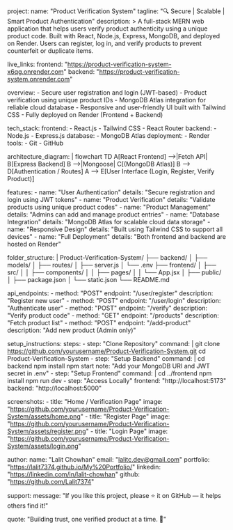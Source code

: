 project:
  name: "Product Verification System"
  tagline: "🔍 Secure | Scalable | Smart Product Authentication"
  description: >
    A full-stack MERN web application that helps users verify product authenticity 
    using a unique product code. Built with React, Node.js, Express, MongoDB, and deployed on Render.
    Users can register, log in, and verify products to prevent counterfeit or duplicate items.
  
  live_links:
    frontend: "https://product-verification-system-x6qg.onrender.com"
    backend: "https://product-verification-system.onrender.com"

  overview:
    - Secure user registration and login (JWT-based)
    - Product verification using unique product IDs
    - MongoDB Atlas integration for reliable cloud database
    - Responsive and user-friendly UI built with Tailwind CSS
    - Fully deployed on Render (Frontend + Backend)

  tech_stack:
    frontend:
      - React.js
      - Tailwind CSS
      - React Router
    backend:
      - Node.js
      - Express.js
    database:
      - MongoDB Atlas
    deployment:
      - Render
    tools:
      - Git
      - GitHub

  architecture_diagram: |
    flowchart TD
    A[React Frontend] -->|Fetch API| B[Express Backend]
    B -->|Mongoose| C[(MongoDB Atlas)]
    B --> D[Authentication / Routes]
    A --> E[User Interface (Login, Register, Verify Product)]

  features:
    - name: "User Authentication"
      details: "Secure registration and login using JWT tokens"
    - name: "Product Verification"
      details: "Validate products using unique product codes"
    - name: "Product Management"
      details: "Admins can add and manage product entries"
    - name: "Database Integration"
      details: "MongoDB Atlas for scalable cloud data storage"
    - name: "Responsive Design"
      details: "Built using Tailwind CSS to support all devices"
    - name: "Full Deployment"
      details: "Both frontend and backend are hosted on Render"

  folder_structure: |
    Product-Verification-System/
    ├── backend/
    │   ├── models/
    │   ├── routes/
    │   ├── server.js
    │   └── .env
    ├── frontend/
    │   ├── src/
    │   │   ├── components/
    │   │   ├── pages/
    │   │   └── App.jsx
    │   ├── public/
    │   ├── package.json
    │   └── static.json
    └── README.md

  api_endpoints:
    - method: "POST"
      endpoint: "/user/register"
      description: "Register new user"
    - method: "POST"
      endpoint: "/user/login"
      description: "Authenticate user"
    - method: "POST"
      endpoint: "/verify"
      description: "Verify product code"
    - method: "GET"
      endpoint: "/products"
      description: "Fetch product list"
    - method: "POST"
      endpoint: "/add-product"
      description: "Add new product (Admin only)"

  setup_instructions:
    steps:
      - step: "Clone Repository"
        command: |
          git clone https://github.com/yourusername/Product-Verification-System.git
          cd Product-Verification-System
      - step: "Setup Backend"
        command: |
          cd backend
          npm install
          npm start
        note: "Add your MongoDB URI and JWT secret in .env"
      - step: "Setup Frontend"
        command: |
          cd ../frontend
          npm install
          npm run dev
      - step: "Access Locally"
        frontend: "http://localhost:5173"
        backend: "http://localhost:5000"

  screenshots:
    - title: "Home / Verification Page"
      image: "https://github.com/yourusername/Product-Verification-System/assets/home.png"
    - title: "Register Page"
      image: "https://github.com/yourusername/Product-Verification-System/assets/register.png"
    - title: "Login Page"
      image: "https://github.com/yourusername/Product-Verification-System/assets/login.png"

  author:
    name: "Lalit Chowhan"
    email: "lalitc.dev@gmail.com"
    portfolio: "https://lalit7374.github.io/My%20Portfolio/"
    linkedin: "https://linkedin.com/in/lalit-chowhan"
    github: "https://github.com/Lalit7374"

  support:
    message: "If you like this project, please ⭐ it on GitHub — it helps others find it!"

  quote: "Building trust, one verified product at a time. 🚀"
